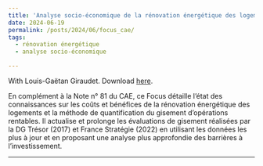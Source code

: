 ```yaml
---
title: 'Analyse socio-économique de la rénovation énergétique des logements. Focus Conseil d’Analyse Économique.'
date: 2024-06-19
permalink: /posts/2024/06/focus_cae/
tags:
  - rénovation énergétique
  - analyse socio-économique

---
```


With Louis-Gaëtan Giraudet.
Download [here](https://www.cae-eco.fr/analyse-socio-economique-de-la-renovation-energetique-des-logements).

En complément à la Note n° 81 du CAE, ce Focus détaille l’état des connaissances sur les coûts et bénéfices de la rénovation énergétique des logements et la méthode de quantification du gisement d’opérations rentables. Il actualise et prolonge les évaluations de gisement réalisées par la DG Trésor (2017) et France Stratégie (2022) en utilisant les données les plus à jour et en proposant une analyse plus approfondie des barrières à l’investissement.

------
